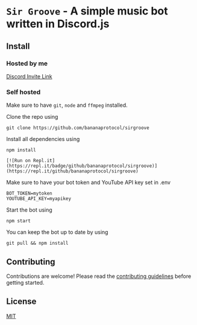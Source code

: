 # `Sir Groove` - A simple music bot written in Discord.js

## Install

### Hosted by me

[Discord Invite Link](https://discordapp.com/oauth2/authorize?client_id=380083023225421825&scope=bot)

### Self hosted
Make sure to have `git`, `node` and `ffmpeg` installed.

Clone the repo using

    git clone https://github.com/bananaprotocol/sirgroove

Install all dependencies using

    npm install

    [![Run on Repl.it](https://repl.it/badge/github/bananaprotocol/sirgroove)](https://repl.it/github/bananaprotocol/sirgroove)

Make sure to have your bot token and YouTube API key set in .env

```
BOT_TOKEN=mytoken
YOUTUBE_API_KEY=myapikey
```
Start the bot using

    npm start

You can keep the bot up to date by using

    git pull && npm install

## Contributing
Contributions are welcome! Please read the [contributing guidelines](CONTRIBUTING.md) before getting started.

## License
[MIT](LICENSE)